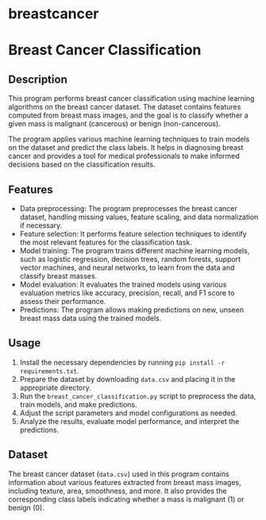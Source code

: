 # breastcancer
# Breast Cancer Classification

## Description
This program performs breast cancer classification using machine learning algorithms on the breast cancer dataset. The dataset contains features computed from breast mass images, and the goal is to classify whether a given mass is malignant (cancerous) or benign (non-cancerous).

The program applies various machine learning techniques to train models on the dataset and predict the class labels. It helps in diagnosing breast cancer and provides a tool for medical professionals to make informed decisions based on the classification results.

## Features
- Data preprocessing: The program preprocesses the breast cancer dataset, handling missing values, feature scaling, and data normalization if necessary.
- Feature selection: It performs feature selection techniques to identify the most relevant features for the classification task.
- Model training: The program trains different machine learning models, such as logistic regression, decision trees, random forests, support vector machines, and neural networks, to learn from the data and classify breast masses.
- Model evaluation: It evaluates the trained models using various evaluation metrics like accuracy, precision, recall, and F1 score to assess their performance.
- Predictions: The program allows making predictions on new, unseen breast mass data using the trained models.

## Usage
1. Install the necessary dependencies by running `pip install -r requirements.txt`.
2. Prepare the dataset by downloading `data.csv` and placing it in the appropriate directory.
3. Run the `breast_cancer_classification.py` script to preprocess the data, train models, and make predictions.
4. Adjust the script parameters and model configurations as needed.
5. Analyze the results, evaluate model performance, and interpret the predictions.

## Dataset
The breast cancer dataset (`data.csv`) used in this program contains information about various features extracted from breast mass images, including texture, area, smoothness, and more. It also provides the corresponding class labels indicating whether a mass is malignant (1) or benign (0).
